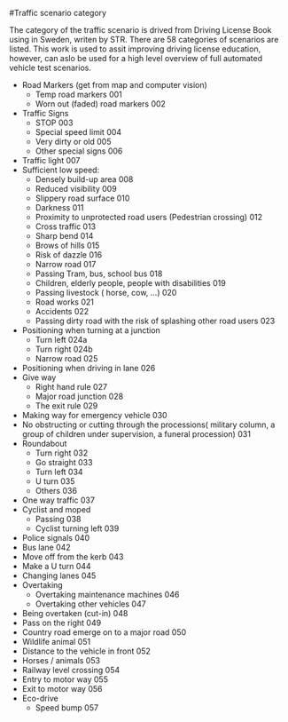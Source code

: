 #Traffic scenario category

The category of the traffic scenario is drived from Driving License Book using in Sweden, writen by STR. There are 58 categories of scenarios are listed. This work is used to assit improving driving license education, however, can aslo be used for a high level overview of full automated vehicle test scenarios. 

- Road Markers (get from map and computer vision)
    - Temp road markers 001
    - Worn out (faded) road markers 002
- Traffic Signs
    - STOP 003
    - Special speed limit 004
    - Very dirty or old 005
    - Other special signs 006
- Traffic light 007
- Sufficient low speed:
    - Densely build-up area 008
    - Reduced visibility 009
    - Slippery road surface 010
    - Darkness 011
    - Proximity to unprotected road users (Pedestrian crossing) 012
    - Cross traffic 013
    - Sharp bend 014
    - Brows of hills 015
    - Risk of dazzle 016
    - Narrow road 017
    - Passing Tram, bus, school bus 018
    - Children, elderly people, people with disabilities  019
    - Passing livestock ( horse, cow, ...) 020
    - Road works 021
    - Accidents 022
    - Passing dirty road with the risk of splashing other road users 023
- Positioning when turning at a junction
    - Turn left 024a
    - Turn right 024b
    - Narrow road 025 
- Positioning when driving in lane 026
- Give way
    - Right hand rule 027
    - Major road junction 028
    - The exit rule 029
- Making way for emergency vehicle 030
- No obstructing or cutting through the processions( military column, a group of children under supervision, a funeral procession) 031
- Roundabout
    - Turn right 032
    - Go straight 033
    - Turn left 034
    - U turn 035
    - Others 036
- One way traffic 037
- Cyclist and moped
    - Passing 038
    - Cyclist turning left 039
- Police signals 040
- Bus lane 042
- Move off from the kerb 043
- Make a U turn 044
- Changing lanes 045
- Overtaking
    - Overtaking maintenance machines 046
    - Overtaking other vehicles 047
- Being overtaken (cut-in) 048
- Pass on the right 049
- Country road emerge on to a major road 050
- Wildlife animal 051
- Distance to the vehicle in front 052
- Horses / animals 053
- Railway level crossing 054
- Entry to motor way 055
- Exit to motor way 056
- Eco-drive
    - Speed bump 057
